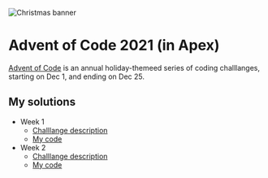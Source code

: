![Christmas banner](https://blogs.sap.com/wp-content/uploads/2020/11/EkaoQQTXEAMA4BN.jpg)

# Advent of Code 2021 (in Apex)

[Advent of Code](https://adventofcode.com/) is an annual holiday-themeed series of coding challlanges, starting on Dec 1, and ending on Dec 25.

## My solutions

- Week 1
  - [Challlange description](https://adventofcode.com/2020/day/1)
  - [My code](https://github.com/dylanmorrill/adventOfCode2021/blob/master/force-app/main/default/classes/Advent_Day1.cls)
- Week 2
  - [Challlange description](https://adventofcode.com/2020/day/2)
  - [My code](https://github.com/dylanmorrill/adventOfCode2021/blob/master/force-app/main/default/classes/Advent_Day2.cls)